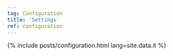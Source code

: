 ```yaml
---
tag: Configuration
title: 'Settings'
ref: configuration
---
```


{% include posts/configuration.html lang=site.data.it %}
